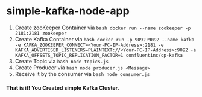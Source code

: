 # simple-kafka-node-app

1. Create zooKeeper Container via ```bash docker run --name zookeeper -p 2181:2181 zookeeper```
2. Create Kafka Container via ```bash docker run -p 9092:9092 --name kafka  -e KAFKA_ZOOKEEPER_CONNECT=<Your-PC-IP-Address>:2181 -e KAFKA_ADVERTISED_LISTENERS=PLAINTEXT://<Your-PC-IP-Address>:9092 -e KAFKA_OFFSETS_TOPIC_REPLICATION_FACTOR=1 confluentinc/cp-kafka```
3. Create Topic via ```bash node topics.js```
4. Create Producer via ```bash node producer.js <Message>```
5. Receive it by the consumer via ```bash node consumer.js```

#### That is it! You Created simple Kafka Cluster.
